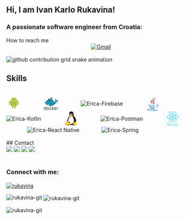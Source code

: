 ## Hi, I am Ivan Karlo Rukavina! 
<h3 align="left">A passionate software engineer from Croatia:</h3>
How to reach me <a href ="mailto: ivankarlo.rukavina@gmail.com"><div style="text-align: center;">
  <img src="https://ssl.gstatic.com/ui/v1/icons/mail/rfr/gmail.ico" alt="Gmail" width="200rem" height="200rem">
</div></a>
</br>
  <picture>
  <source media="(prefers-color-scheme: dark)" srcset="https://raw.githubusercontent.com/rukavina-git/rukavina-git/output/github-contribution-grid-snake-dark.svg">
  <source media="(prefers-color-scheme: light)" srcset="https://raw.githubusercontent.com/rukavina-git/rukavina-git/output/github-contribution-grid-snake.svg">
  <img alt="github contribution grid snake animation" src="https://raw.githubusercontent.com/rukavina-git/rukavina-git/output/github-contribution-grid-snake.svg">
  </picture>
 
 ## Skills
<div style="display: inline_block"><br>
  <img height="40" align="center" alt="Erica-Android" height="30" width="40" src="https://raw.githubusercontent.com/devicons/devicon/master/icons/android/android-original-wordmark.svg">
  &nbsp;&nbsp;&nbsp;&nbsp;&nbsp;&nbsp;&nbsp;&nbsp;&nbsp;&nbsp;&nbsp;&nbsp;&nbsp;
  <img height="40" align="center" alt="Erica-Docker" height="30" width="40" src="https://raw.githubusercontent.com/devicons/devicon/master/icons/docker/docker-original-wordmark.svg">
  &nbsp;&nbsp;&nbsp;&nbsp;&nbsp;&nbsp;&nbsp;&nbsp;&nbsp;&nbsp;&nbsp;&nbsp;&nbsp;
  <img height="40" align="center" alt="Erica-Firebase" height="30" width="40" src="https://www.vectorlogo.zone/logos/firebase/firebase-icon.svg">
  &nbsp;&nbsp;&nbsp;&nbsp;&nbsp;&nbsp;&nbsp;&nbsp;&nbsp;&nbsp;&nbsp;&nbsp;&nbsp;
  <img height="40" align="center" alt="Erica-Java" height="30" width="40" src="https://raw.githubusercontent.com/devicons/devicon/master/icons/java/java-original.svg">
  &nbsp;&nbsp;&nbsp;&nbsp;&nbsp;&nbsp;&nbsp;&nbsp;&nbsp;&nbsp;&nbsp;&nbsp;&nbsp;
  <img height="40" align="center" alt="Erica-Kotlin" height="30" width="40" src="https://www.vectorlogo.zone/logos/kotlinlang/kotlinlang-icon.svg">
  &nbsp;&nbsp;&nbsp;&nbsp;&nbsp;&nbsp;&nbsp;&nbsp;&nbsp;&nbsp;&nbsp;&nbsp;&nbsp;
  <img height="40" align="center" alt="Erica-Linux" height="30" width="40" src="https://raw.githubusercontent.com/devicons/devicon/master/icons/linux/linux-original.svg">
  &nbsp;&nbsp;&nbsp;&nbsp;&nbsp;&nbsp;&nbsp;&nbsp;&nbsp;&nbsp;&nbsp;&nbsp;&nbsp;
  <img height="40" align="center" alt="Erica-Postman" height="30" width="40" src="https://www.vectorlogo.zone/logos/getpostman/getpostman-icon.svg">
  &nbsp;&nbsp;&nbsp;&nbsp;&nbsp;&nbsp;&nbsp;&nbsp;&nbsp;&nbsp;&nbsp;&nbsp;&nbsp;
  <img height="40" align="center" alt="Erica-React" height="30" width="40" src="https://raw.githubusercontent.com/devicons/devicon/master/icons/react/react-original-wordmark.svg">
  &nbsp;&nbsp;&nbsp;&nbsp;&nbsp;&nbsp;&nbsp;&nbsp;&nbsp;&nbsp;&nbsp;&nbsp;&nbsp;
  <img height="40" align="center" alt="Erica-React Native" height="30" width="40" src="https://reactnative.dev/img/header_logo.svg">
  &nbsp;&nbsp;&nbsp;&nbsp;&nbsp;&nbsp;&nbsp;&nbsp;&nbsp;&nbsp;&nbsp;&nbsp;&nbsp;
  <img height="40" align="center" alt="Erica-Spring" height="30" width="40" src="https://www.vectorlogo.zone/logos/springio/springio-icon.svg">
</div>

</br>
## Contact 
<div> 
  <a href="https://www.linkedin.com/in/rukavina" target="_blank"><img src="https://img.shields.io/badge/-LinkedIn-%230077B5?style=for-the-badge&logo=linkedin&logoColor=white" target="_blank"></a> 
  <a href="https://twitter.com/TODO" target="_blank"><img src="https://img.shields.io/badge/-Twitter-%23EA4335?style=for-the-badge&logo=youtube&logoColor=white" target="_blank"></a>
  <a href="https://instagram.com/ivankarlorukavina" target="_blank"><img src="https://img.shields.io/badge/-Instagram-%23E4405F?style=for-the-badge&logo=instagram&logoColor=white" target="_blank"></a>
  <a href = "mailto: ivankarlo.rukavina@gmail.com"><img src="https://img.shields.io/badge/-Gmail-%23333?style=for-the-badge&logo=gmail&logoColor=white" target="_blank"></a>
 </br>
</br>
</div>



<h3 align="left">Connect with me:</h3>
<p align="left">
<a href="https://linkedin.com/in/rukavina" target="blank"><img align="center" src="https://raw.githubusercontent.com/rahuldkjain/github-profile-readme-generator/master/src/images/icons/Social/linked-in-alt.svg" alt="rukavina" height="30" width="40" /></a>
</p>

<p><img align="left" src="https://github-readme-stats.vercel.app/api/top-langs?username=rukavina-git&show_icons=true&locale=en&layout=compact" alt="rukavina-git" /></p>

<p>&nbsp;<img align="center" src="https://github-readme-stats.vercel.app/api?username=rukavina-git&show_icons=true&locale=en" alt="rukavina-git" /></p>

<p><img align="center" src="https://github-readme-streak-stats.herokuapp.com/?user=rukavina-git&" alt="rukavina-git" /></p>
